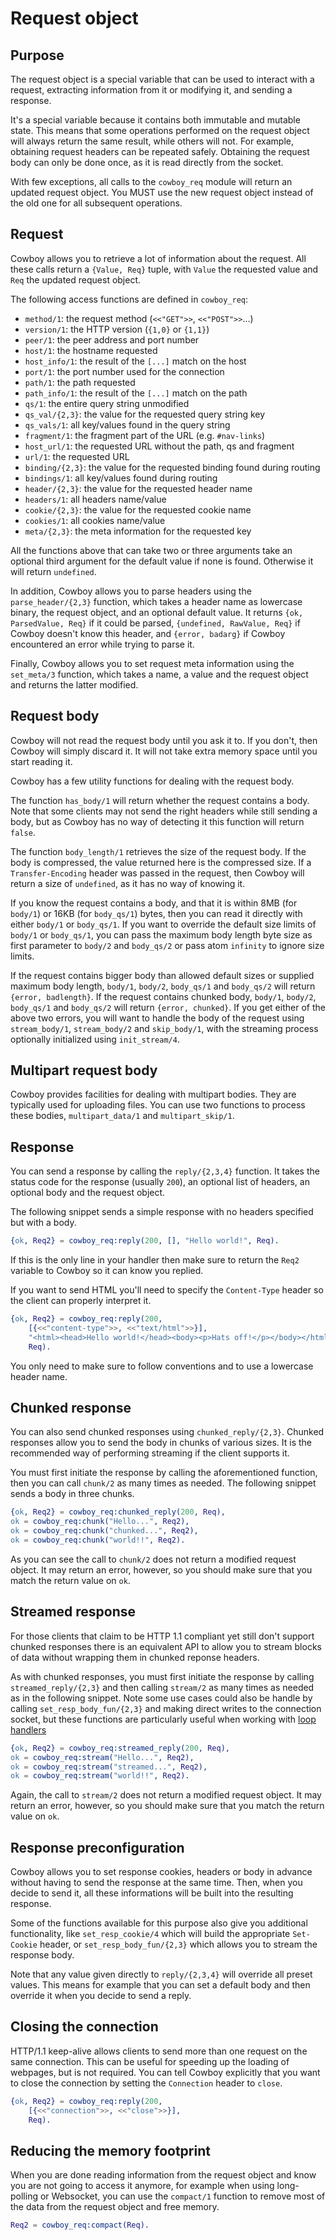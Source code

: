 Request object
==============

Purpose
-------

The request object is a special variable that can be used
to interact with a request, extracting information from it
or modifying it, and sending a response.

It's a special variable because it contains both immutable
and mutable state. This means that some operations performed
on the request object will always return the same result,
while others will not. For example, obtaining request headers
can be repeated safely. Obtaining the request body can only
be done once, as it is read directly from the socket.

With few exceptions, all calls to the `cowboy_req` module
will return an updated request object. You MUST use the new
request object instead of the old one for all subsequent
operations.

Request
-------

Cowboy allows you to retrieve a lot of information about
the request. All these calls return a `{Value, Req}` tuple,
with `Value` the requested value and `Req` the updated
request object.

The following access functions are defined in `cowboy_req`:

 *  `method/1`: the request method (`<<"GET">>`, `<<"POST">>`...)
 *  `version/1`: the HTTP version (`{1,0}` or `{1,1}`)
 *  `peer/1`: the peer address and port number
 *  `host/1`: the hostname requested
 *  `host_info/1`: the result of the `[...]` match on the host
 *  `port/1`: the port number used for the connection
 *  `path/1`: the path requested
 *  `path_info/1`: the result of the `[...]` match on the path
 *  `qs/1`: the entire query string unmodified
 *  `qs_val/{2,3}`: the value for the requested query string key
 *  `qs_vals/1`: all key/values found in the query string
 *  `fragment/1`: the fragment part of the URL (e.g. `#nav-links`)
 *  `host_url/1`: the requested URL without the path, qs and fragment
 *  `url/1`: the requested URL
 *  `binding/{2,3}`: the value for the requested binding found during routing
 *  `bindings/1`: all key/values found during routing
 *  `header/{2,3}`: the value for the requested header name
 *  `headers/1`: all headers name/value
 *  `cookie/{2,3}`: the value for the requested cookie name
 *  `cookies/1`: all cookies name/value
 *  `meta/{2,3}`: the meta information for the requested key

All the functions above that can take two or three arguments
take an optional third argument for the default value if
none is found. Otherwise it will return `undefined`.

In addition, Cowboy allows you to parse headers using the
`parse_header/{2,3}` function, which takes a header name
as lowercase binary, the request object, and an optional
default value. It returns `{ok, ParsedValue, Req}` if it
could be parsed, `{undefined, RawValue, Req}` if Cowboy
doesn't know this header, and `{error, badarg}` if Cowboy
encountered an error while trying to parse it.

Finally, Cowboy allows you to set request meta information
using the `set_meta/3` function, which takes a name, a value
and the request object and returns the latter modified.

Request body
------------

Cowboy will not read the request body until you ask it to.
If you don't, then Cowboy will simply discard it. It will
not take extra memory space until you start reading it.

Cowboy has a few utility functions for dealing with the
request body.

The function `has_body/1` will return whether the request
contains a body. Note that some clients may not send the
right headers while still sending a body, but as Cowboy has
no way of detecting it this function will return `false`.

The function `body_length/1` retrieves the size of the
request body. If the body is compressed, the value returned
here is the compressed size. If a `Transfer-Encoding` header
was passed in the request, then Cowboy will return a size
of `undefined`, as it has no way of knowing it.

If you know the request contains a body, and that it is
within 8MB (for `body/1`) or 16KB (for `body_qs/1`) bytes,
then you can read it directly with either `body/1` or `body_qs/1`.
If you want to override the default size limits of `body/1`
or `body_qs/1`, you can pass the maximum body length byte
size as first parameter to `body/2` and `body_qs/2` or pass
atom `infinity` to ignore size limits.

If the request contains bigger body than allowed default sizes
or supplied maximum body length, `body/1`, `body/2`, `body_qs/1`
and `body_qs/2` will return `{error, badlength}`. If the request
contains chunked body, `body/1`, `body/2`, `body_qs/1`
and `body_qs/2` will return `{error, chunked}`.
If you get either of the above two errors, you will want to
handle the body of the request using `stream_body/1`,
`stream_body/2` and `skip_body/1`, with the streaming process
optionally initialized using `init_stream/4`.

Multipart request body
----------------------

Cowboy provides facilities for dealing with multipart bodies.
They are typically used for uploading files. You can use two
functions to process these bodies, `multipart_data/1` and
`multipart_skip/1`.

Response
--------

You can send a response by calling the `reply/{2,3,4}` function.
It takes the status code for the response (usually `200`),
an optional list of headers, an optional body and the request
object.

The following snippet sends a simple response with no headers
specified but with a body.

``` erlang
{ok, Req2} = cowboy_req:reply(200, [], "Hello world!", Req).
```

If this is the only line in your handler then make sure to return
the `Req2` variable to Cowboy so it can know you replied.

If you want to send HTML you'll need to specify the `Content-Type`
header so the client can properly interpret it.

``` erlang
{ok, Req2} = cowboy_req:reply(200,
    [{<<"content-type">>, <<"text/html">>}],
	"<html><head>Hello world!</head><body><p>Hats off!</p></body></html>",
	Req).
```

You only need to make sure to follow conventions and to use a
lowercase header name.

Chunked response
----------------

You can also send chunked responses using `chunked_reply/{2,3}`.
Chunked responses allow you to send the body in chunks of various
sizes. It is the recommended way of performing streaming if the
client supports it.

You must first initiate the response by calling the aforementioned
function, then you can call `chunk/2` as many times as needed.
The following snippet sends a body in three chunks.

``` erlang
{ok, Req2} = cowboy_req:chunked_reply(200, Req),
ok = cowboy_req:chunk("Hello...", Req2),
ok = cowboy_req:chunk("chunked...", Req2),
ok = cowboy_req:chunk("world!!", Req2).
```

As you can see the call to `chunk/2` does not return a modified
request object. It may return an error, however, so you should
make sure that you match the return value on `ok`.

Streamed response
----------------

For those clients that claim to be HTTP 1.1 compliant yet still
don't support chunked responses there is an equivalent API to 
allow you to stream blocks of data without wrapping them in 
chunked reponse headers.

As with chunked responses, you must first initiate the response
by calling `streamed_reply/{2,3}` and then calling `stream/2`
as many times as needed as in the following snippet.  Note some 
use cases could also be handle by calling `set_resp_body_fun/{2,3}`
and making direct writes to the connection socket, but these
functions are particularly useful when working with 
[loop handlers](loop_handlers.md)

``` erlang
{ok, Req2} = cowboy_req:streamed_reply(200, Req),
ok = cowboy_req:stream("Hello...", Req2),
ok = cowboy_req:stream("streamed...", Req2),
ok = cowboy_req:stream("world!!", Req2).
```

Again, the call to `stream/2` does not return a modified
request object. It may return an error, however, so you should
make sure that you match the return value on `ok`.

Response preconfiguration
-------------------------

Cowboy allows you to set response cookies, headers or body
in advance without having to send the response at the same time.
Then, when you decide to send it, all these informations will be
built into the resulting response.

Some of the functions available for this purpose also give you
additional functionality, like `set_resp_cookie/4` which will build
the appropriate `Set-Cookie` header, or `set_resp_body_fun/{2,3}`
which allows you to stream the response body.

Note that any value given directly to `reply/{2,3,4}` will
override all preset values. This means for example that you
can set a default body and then override it when you decide
to send a reply.

Closing the connection
----------------------

HTTP/1.1 keep-alive allows clients to send more than one request
on the same connection. This can be useful for speeding up the
loading of webpages, but is not required. You can tell Cowboy
explicitly that you want to close the connection by setting the
`Connection` header to `close`.

``` erlang
{ok, Req2} = cowboy_req:reply(200,
    [{<<"connection">>, <<"close">>}],
    Req).
```

Reducing the memory footprint
-----------------------------

When you are done reading information from the request object
and know you are not going to access it anymore, for example
when using long-polling or Websocket, you can use the `compact/1`
function to remove most of the data from the request object and
free memory.

``` erlang
Req2 = cowboy_req:compact(Req).
```
